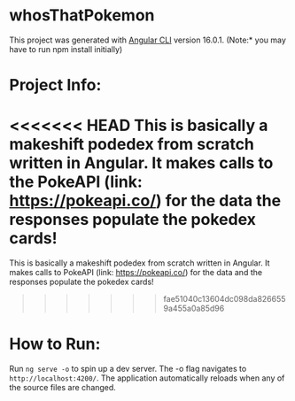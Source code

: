 # whosThatPokemon

This project was generated with [Angular CLI](https://github.com/angular/angular-cli) version 16.0.1.
(Note:* you may have to run npm install initially)

# Project Info:

<<<<<<< HEAD
This is basically a makeshift podedex from scratch written in Angular. It makes calls to the PokeAPI (link: https://pokeapi.co/) for the data the responses populate the pokedex cards! 
=======
This is basically a makeshift podedex from scratch written in Angular. It makes calls to PokeAPI (link: https://pokeapi.co/) for the data and the responses populate the pokedex cards! 
>>>>>>> fae51040c13604dc098da8266559a455a0a85d96

# How to Run:

Run `ng serve -o` to spin up a dev server. The -o flag navigates to `http://localhost:4200/`. The application automatically reloads when any of the source files are changed. 




